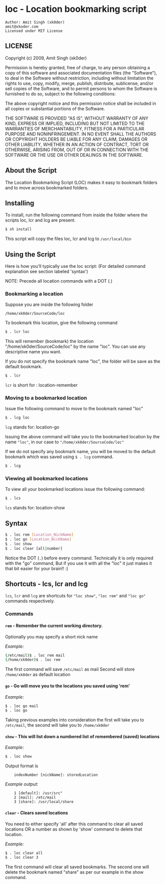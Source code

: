 # loc - Location bookmarking script

```
Author: Amit Singh (xk0der) 
amit@xkoder.com
Licensed under MIT License
```

## LICENSE

Copyright (c) 2009, Amit Singh (xk0der)

Permission is hereby granted, free of charge, to any person
obtaining a copy of this software and associated documentation
files (the "Software"), to deal in the Software without
restriction, including without limitation the rights to use,
copy, modify, merge, publish, distribute, sublicense, and/or sell
copies of the Software, and to permit persons to whom the
Software is furnished to do so, subject to the following
conditions:

The above copyright notice and this permission notice shall be
included in all copies or substantial portions of the Software.

THE SOFTWARE IS PROVIDED "AS IS", WITHOUT WARRANTY OF ANY KIND,
EXPRESS OR IMPLIED, INCLUDING BUT NOT LIMITED TO THE WARRANTIES
OF MERCHANTABILITY, FITNESS FOR A PARTICULAR PURPOSE AND
NONINFRINGEMENT. IN NO EVENT SHALL THE AUTHORS OR COPYRIGHT
HOLDERS BE LIABLE FOR ANY CLAIM, DAMAGES OR OTHER LIABILITY,
WHETHER IN AN ACTION OF CONTRACT, TORT OR OTHERWISE, ARISING
FROM, OUT OF OR IN CONNECTION WITH THE SOFTWARE OR THE USE OR
OTHER DEALINGS IN THE SOFTWARE.


## About the Script

The Location Bookmarking Script (LOC) makes it easy 
to bookmark folders and to move across bookmarked folders.


## Installing 

To install, run the following command from inside the folder
where the scripts loc, lcr and lcg are present.

```bash
$ sh install
```

This script will copy the files loc, lcr and lcg
to `/usr/local/bin`


## Using the Script

Here is how you'll typically use the loc script: 
(For detailed command explanation see section labeled 'syntax')

NOTE: Precede all location commands with a DOT (.)


### Bookmarking a location 

Suppose you are inside the following folder

```
/home/xk0der/SourceCode/loc
```

To bookmark this location, give the following command

```bash
$ . lcr loc
```

This will remember (bookmark) the location "/home/xk0der/SourceCode/loc"
by the name "loc". You can use any descriptive name you want.

If you do not specify the bookmark name "loc", the folder will be save
as the default bookmark.

```bash
$ . lcr
```

`lcr` is short for : location-remember


### Moving to a bookmarked location

Issue the following command to move to the bookmark named "loc"

```bash
$ . lcg loc
```

`lcg` stands for: location-go

Issuing the above command will take you to 
the bookmarked location by the name `"loc"`, in our case to `"/home/xk0der/SourceCode/loc"`

If we do not specify any bookmark name, you will be moved to the default bookmark which 
was saved using `$ . lcg` command.

```bash
$ . lcg
```

### Viewing all bookmarked locations

To view all your bookmarked locations issue the following command:

```bash
$ . lcs
```

`lcs` stands for: location-show

## Syntax

```bash
$ . loc rem [Location_NickName]
$ . loc go [Location_NickName]
$ . loc show
$ . loc clear [all|number]
```

Notice the DOT (`.`) before every command.
Technically it is only required with the "go" command,
But if you use it with all the "loc" it just makes it that bit
easier for your brain!! :)


## Shortcuts - lcs, lcr and lcg

`lcs`, `lcr` and `lcg` are shortcuts for `"loc show"`, `"loc rem"` and `"loc go"` commands respectively.


### Commands

#### `rem` - Remember the current working directory.

Optionally you may specify a short nick name

_Example:_
```bash
(/etc/mail)$ . loc rem mail
(/home/xk0der)$ . loc rem
```

The first command will save `/etc/mail` as mail
Second will store `/home/xk0der` as default location

#### `go`  - Go will move you to the locations you saved using 'rem'
 
_Example:_
```bash
$ . loc go mail
$ . loc go
```
    
Taking previous examples into consideration the first
will take you to `/etc/mail`, the second will take you to `/home/xk0der`

#### `show`  - This will list down a numbered list of remembered (saved) locations
 
_Example:_ 
```bash
$ . loc show
```
    
Output format is
```
    indexNumber [nickName]: storedLocation
```    
    
_Example output:_
```
    1 [default]: /usr/src" 
    2 [mail]: /etc/mail
    3 [share]: /usr/local/share
```    

#### `clear` - Clears saved locations
    
You need to either specify 'all' after this command to clear
all saved locations OR a number as shown by 'show' command 
to delete that location.

_Example:_ 
```bash
$ . loc clear all
$ . loc clear 3
```

The first command will clear all saved bookmarks.
The second one will delete the bookmark named "share" as 
per our example in the show command.
